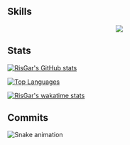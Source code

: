 ## Skills

<p align="center">
  <a href="https://skillicons.dev">
    <img src="https://skillicons.dev/icons?i=ts,svelte,astro,elixir,rust,git,docker,md,neovim,vscode" />
  </a>
</p>

## Stats

[![RisGar's GitHub stats](https://github-readme-stats.vercel.app/api?username=RisGar&count_private=true&show_icons=true&theme=ayu-mirage&bg_color=00000000)](https://github.com/RisGar?tab=repositories)

[![Top Languages](https://github-readme-stats.vercel.app/api/top-langs/?username=RisGar&layout=compact&theme=ayu-mirage&bg_color=00000000&exclude_repo=docs)](https://github.com/RisGar?tab=repositories)

[![RisGar's wakatime stats](https://github-readme-stats.vercel.app/api/wakatime?username=RisGar&theme=ayu-mirage&bg_color=00000000&layout=compact&hide=[other])](https://wakatime.com/@RisGar)

## Commits

![Snake animation](https://github.com/RisGar/RisGar/blob/output/github-contribution-grid-snake.svg)
